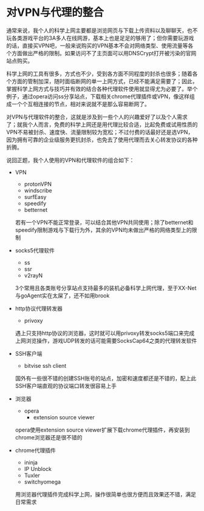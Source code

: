 # 对VPN与代理的整合

通常来说，我个人的科学上网主要都是浏览网页与下载上传资料以及聊聊天，也不玩各类游戏平台的3A多人在线网游，基本上也是足足的够用了；但你需要玩游戏的话，直接买VPN吧，一般来说购买的VPN基本不会对网络类型、使用流量等各个方面做出严格的限制。如果访问不了主页面可以用DNSCrypt打开被污染的官网站点购买。

科学上网的工具有很多，方式也不少，受到各方面不同程度的封杀也很多；随着各个方面的管制加深，随时面临断网的单一上网方式，已经不能满足需要了；因此，掌握科学上网方式与技巧并有效的结合各种代理软件使用就显得尤为必要了。举个例子，通过opera访问ss分享站点，下载相关chrome代理插件或VPN，像这样组成一个个互相连接的节点，相对来说就不是那么容易断网了。

对VPN与代理软件的整合，这就是涉及到一些个人的兴趣爱好了以及个人需求了；就我个人而言，免费的科学上网还是用代理比较合适，比起免费或试用性质的VPN不易被封杀、速度快、流量限制较为宽松；不过付费的话最好还是选VPN，因为拥有可靠的企业级服务更抗封杀，也免去了使用代理而去关心转发协议的各种折腾。

说回正题，我个人使用的VPN和代理软件的组合如下：

* VPN

    * protonVPN
    * windscribe
    * surfEasy
    * speedify
    * betternet

    若有一个VPN不能正常登录，可以结合其他VPN共同使用；除了betternet和speedify限制游戏与下载行为外，其余的VPN均未做出严格的网络类型上的限制

* socks5代理软件

    * ss
    * ssr
    * v2rayN

    3个常用且各类账号分享站点支持最多的装机必备科学上网代理，至于XX-Net与goAgent实在太屎了，还不如用brook

* http协议代理转发器

    * privoxy

    遇上只支持http协议的浏览器，这时就可以用privoxy转发socks5端口来完成上网浏览操作，游戏UDP转发的话可能需要SocksCap64之类的代理转发软件

* SSH客户端

    * bitvise ssh client

    国外有一些很不错的创建SSH账号的站点，加密和速度都还是不错的，配上此SSH客户端直观的协议端口转发很容易上手

* 浏览器

    * opera
        *  extension source viewer

    opera使用extension source viewer扩展下载chrome代理插件，再安装到chrome浏览器还是很不错的

* chrome代理插件

    * ininja
    * IP Unblock
    * Tuxler
    * switchyomega

    用浏览器代理插件完成科学上网，操作很简单也很方便而且效果还不错，满足日常需求

